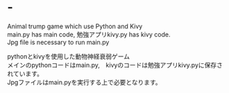 # -
Animal trump game which use Python and Kivy\
main.py has main code, 勉強アプリkivy.py has kivy code.\
Jpg file is necessary to run main.py

pythonとkivyを使用した動物神経衰弱ゲーム\
メインのpythonコードはmain.py,　kivyのコードは勉強アプリkivy.pyに保存されています。\
Jpgファイルはmain.pyを実行する上で必要となります。
